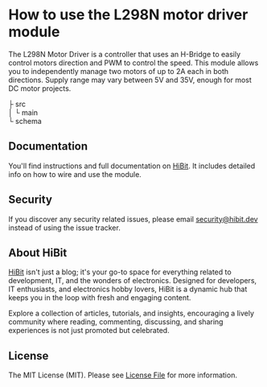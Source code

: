 # How to use the L298N motor driver module
The L298N Motor Driver is a controller that uses an H-Bridge to easily control motors direction and PWM to control the speed. This module allows you to independently manage two motors of up to 2A each in both directions. Supply range may vary between 5V and 35V, enough for most DC motor projects.   

├ src  
│  └ main  
└ schema  

## Documentation
You'll find instructions and full documentation on [HiBit](https://www.hibit.dev/posts/89/how-to-use-the-l298n-motor-driver-module). It includes detailed info on how to wire and use the module.

## Security
If you discover any security related issues, please email security@hibit.dev instead of using the issue tracker.

## About HiBit
[HiBit](https://www.hibit.dev) isn't just a blog; it's your go-to space for everything related to development, IT, and the wonders of electronics. Designed for developers, IT enthusiasts, and electronics hobby lovers, HiBit is a dynamic hub that keeps you in the loop with fresh and engaging content.  

Explore a collection of articles, tutorials, and insights, encouraging a lively community where reading, commenting, discussing, and sharing experiences is not just promoted but celebrated.

## License
The MIT License (MIT). Please see [License File](LICENSE) for more information.
